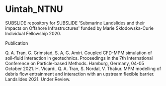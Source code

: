 # Uintah_NTNU
SUBSLIDE repository for SUBSLIDE 'Submarine Landslides and their impacts on Offshore Infrastructures' funded by Marie Skłodowska-Curie Individual Fellowship 2020.

Publication

Q. A. Tran, G. Grimstad, S. A, G. Amiri. Coupled CFD-MPM simulation of soil-fluid interaction in geotechnics. Proceedings in the 7th International Conference on Particle-based Methods. Hamburg, Germany, 04-05 October 2021.
H. Vicardi, Q. A. Tran, S. Nordal, V. Thakur. MPM modelling of debris flow entrainment and interaction with an upstream flexible barrier. Landslides 2021. Under Review.
